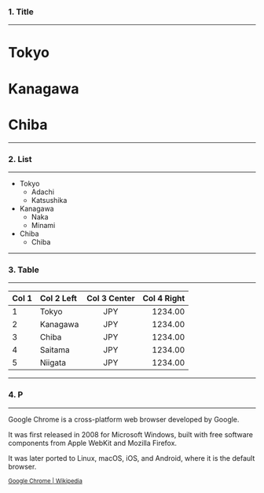 ### 1. Title
- - -

# Tokyo
# Kanagawa
# Chiba

---

### 2. List
- - -

+ Tokyo
  - Adachi
  - Katsushika
+ Kanagawa
  - Naka
  - Minami
+ Chiba
  - Chiba

---

### 3. Table
- - -

| Col 1| Col 2 Left    | Col 3 Center| Col 4 Right   |
|------|:--------------|:-----------:|--------------:|
| 1    | Tokyo         | JPY         |       1234.00 |
| 2    | Kanagawa      | JPY         |       1234.00 |
| 3    | Chiba         | JPY         |       1234.00 |
| 4    | Saitama       | JPY         |       1234.00 |
| 5    | Niigata       | JPY         |       1234.00 |

---

### 4. P
- - -

Google Chrome is a cross-platform web browser developed by Google.

It was first released in 2008 for Microsoft Windows, built with free software components from Apple WebKit and Mozilla Firefox.

It was later ported to Linux, macOS, iOS, and Android, where it is the default browser.

<small>[Google Chrome | Wikipedia](https://en.wikipedia.org/wiki/Google_Chrome)</small>
